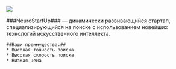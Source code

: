 ![](https://netology-code.github.io/git-homeworks/introduction/assets/logo.png)

###NeuroStartUp### — динамически развивающийся стартап, специализирующийся на поиске с использованием новейших технологий искусственного интеллекта.

```
##Наши преимущества:##
* Высокая точность поиска
* Высокая скорость поиска
* Низкая цена
```
